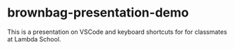 # brownbag-presentation-demo
This is a presentation on VSCode and keyboard shortcuts for for classmates at Lambda School.
